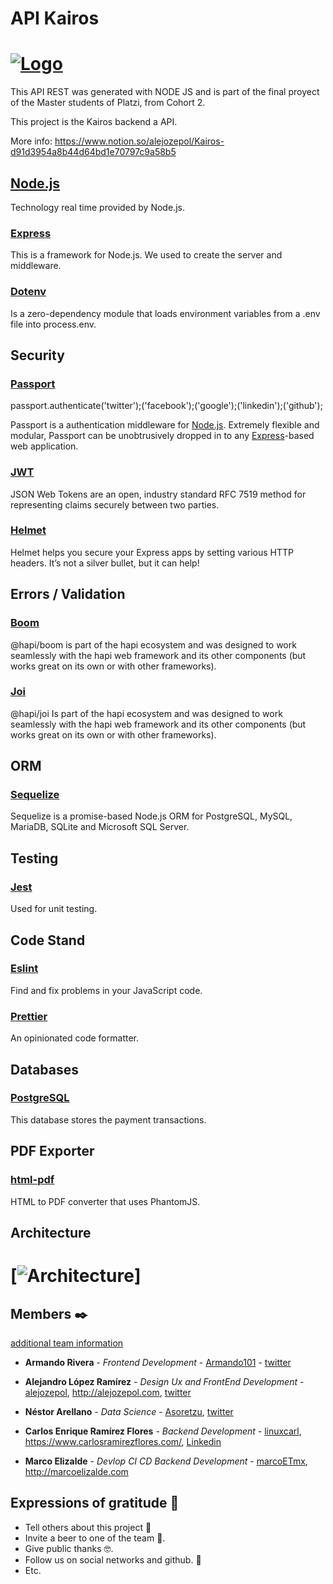 # API Kairos

# [![Logo](https://kairos-staging.firebaseapp.com/assets/images/brand/LogoBlue.svg)](https://kairosshop.xyz/)
This API REST was generated with NODE JS and is part of the final proyect of the Master students of Platzi, from Cohort 2.

This project is the Kairos backend a API.

More info: https://www.notion.so/alejozepol/Kairos-d91d3954a8b44d64bd1e70797c9a58b5
## [Node.js](https://nodejs.org/)

Technology real time provided by Node.js.

### [Express](https://expressjs.com/)

This is a framework for Node.js. We used to create the server and middleware.

### [Dotenv](https://github.com/motdotla/dotenv)

Is a zero-dependency module that loads environment variables from a .env file into process.env.

## Security

### [Passport](http://www.passportjs.org/)

passport.authenticate('twitter');('facebook');('google');('linkedin');('github');

Passport is a authentication middleware for [Node.js](https://nodejs.org/). Extremely flexible and modular, Passport can be unobtrusively dropped in to any [Express](https://expressjs.com/)-based web application.

### [JWT](https://jwt.io/)

JSON Web Tokens are an open, industry standard RFC 7519 method for representing claims securely between two parties.

### [Helmet](https://helmetjs.github.io/)

Helmet helps you secure your Express apps by setting various HTTP headers. It’s not a silver bullet, but it can help!

## Errors / Validation

### [Boom](https://github.com/hapijs/boom)

@hapi/boom is part of the hapi ecosystem and was designed to work seamlessly with the hapi web framework and its other components (but works great on its own or with other frameworks).

### [Joi](https://github.com/hapijs/joi)

@hapi/joi Is part of the hapi ecosystem and was designed to work seamlessly with the hapi web framework and its other components (but works great on its own or with other frameworks).

## ORM

### [Sequelize](https://sequelize.org/)

Sequelize is a promise-based Node.js ORM for PostgreSQL, MySQL, MariaDB, SQLite and Microsoft SQL Server.

## Testing

### [Jest](https://jestjs.io/)

Used for unit testing.

## Code Stand

### [Eslint](https://eslint.org/)

Find and fix problems in your JavaScript code.

### [Prettier](https://prettier.io/)

An opinionated code formatter.

## Databases

### [PostgreSQL](https://www.postgresql.org/)

This database stores the payment transactions.

## PDF Exporter

### [html-pdf](https://github.com/marcbachmann/node-html-pdf)

HTML to PDF converter that uses PhantomJS.

## Architecture
# [![Architecture](https://s3.us-west-2.amazonaws.com/secure.notion-static.com/003ab002-0125-41f7-9a02-18abc89714ba/API_Kairos.jpg?X-Amz-Algorithm=AWS4-HMAC-SHA256&X-Amz-Credential=AKIAT73L2G45O3KS52Y5%2F20200713%2Fus-west-2%2Fs3%2Faws4_request&X-Amz-Date=20200713T015816Z&X-Amz-Expires=86400&X-Amz-Signature=bc8150c08d11153e115dd740a16bbe22a0ae36d10380ce335d9f5b65a6af028d&X-Amz-SignedHeaders=host&response-content-disposition=filename%20%3D%22API_Kairos.jpg%22)]


## Members ✒️

[additional team information](https://www.notion.so/alejozepol/58ab874c496d4491ab96c4fb6fde2acb?v=aa0c9f4dfed2457680a9bd6cbec57b7f)

* **Armando Rivera** - *Frontend Development* - [Armando101](https://github.com/Armando101) - [twitter](https://twitter.com/ArmandoRN5)

* **Alejandro López Ramírez** - *Design Ux and FrontEnd Development* - [alejozepol](https://github.com/alejozepol),  http://alejozepol.com, [twitter](https://twitter.com/alejozepol)

* **Néstor Arellano** - *Data Science* - [Asoretzu](https://github.com/Asoretzu), [twitter](https://twitter.com/asoretzu)

* **Carlos Enrique Ramírez Flores** - *Backend Development* - [linuxcarl](https://github.com/linuxcarl),  https://www.carlosramirezflores.com/, [Linkedin](https://www.linkedin.com/in/carlos-enrique-ram%C3%ADrez-flores-5a26475a/)

* **Marco Elizalde** - *Devlop CI CD Backend Development* - [marcoETmx](https://github.com/marcoETmx),  http://marcoelizalde.com

## Expressions of gratitude 🎁

* Tell others about this project 📢
* Invite a beer to one of the team 🍺.
* Give public thanks 🤓.
* Follow us on social networks and github. 📌
* Etc.
